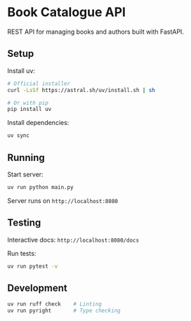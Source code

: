 # Book Catalogue API

REST API for managing books and authors built with FastAPI.

## Setup

Install uv:
```bash
# Official installer
curl -LsSf https://astral.sh/uv/install.sh | sh

# Or with pip
pip install uv
```

Install dependencies:
```bash
uv sync
```

## Running

Start server:
```bash
uv run python main.py
```

Server runs on `http://localhost:8080`

## Testing

Interactive docs: `http://localhost:8080/docs`

Run tests:
```bash
uv run pytest -v
```

## Development

```bash
uv run ruff check    # Linting
uv run pyright       # Type checking
```
